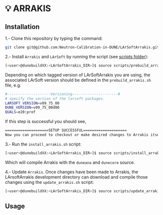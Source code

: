 # 💡 **ARRAKIS**


## Installation

1.- Clone this repository by typing the command:

```bash
git clone git@github.com:Neutron-Calibration-in-DUNE/LArSoftArrakis.git
```

2.- Install ```Arrakis``` and ```LArSoft``` by running the script (see [scripts folder](https://github.com/Neutron-Calibration-in-DUNE/LArSoftArrakis/tree/main/scripts)):

```bash
[<user>@dunebuildXX:<LArSoftArrakis_DIR>]$ source scripts/prebuild_arrakis.sh 
```

Depending on which tagged version of LArSoftArrakis you are using, the associated LArSoft version should be defined in the ```prebuild_arrakis.sh``` file, e.g.

```bash
#--------------------Versioning---------------------#
# specify the version of the larsoft packages.
LARSOFT_VERSION=v09_75_00
DUNE_VERSION=v09_75_00d00
QUALS=e20:prof
```

If this step is successful you should see,
```bash
====================SETUP SUCCESSFUL====================
Now you can proceed to checkout or make desired changes to Arrakis itself and then run the <rebuild-arrakis> bash function.
```

3.- Run the ```install_arrakis.sh``` script:
    
```bash
[<user>@dunebuildXX:<LArSoftArrakis_DIR>]$ source scripts/install_arrakis.sh 
```

Which will compile Arrakis with the ```duneana``` and ```dunecore``` source.  

4.- Update ```Arrakis```. Once changes have been made to Arrakis, the LArsoftArrakis development directory can download and compile those changes using the ```update_arrakis.sh``` script:

```bash
[<user>@dunebuildXX:<LArSoftArrakis_DIR>]$ source scripts/update_arrakis.sh 
```

## Usage
